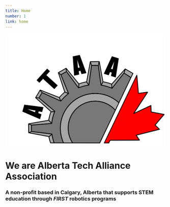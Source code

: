 ```yaml
---
title: Home
number: 1
link: home
---
```

<div id='homeCover' class="col-12">
    <img id="biglogo" src="/resources/img/ataa.png" class="img-fluid" />
    <h1>We are Alberta Tech Alliance Association</h1>
    <h3>A non-profit based in Calgary, Alberta that supports STEM education through <i>FIRST</i> robotics programs</h3>
</div>